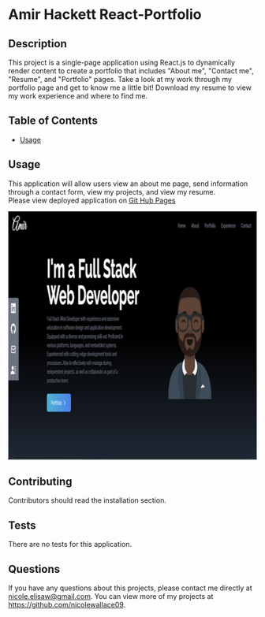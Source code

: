 # Amir Hackett React-Portfolio

## Description 
This project is a single-page application using React.js to dynamically render content to create a portfolio that includes "About me", "Contact me", "Resume", and "Portfolio" pages. Take a look at my work through my portfolio page and get to know me a little bit! Download my resume to view my work experience and where to find me.

## Table of Contents
* [Usage](#usage)

## Usage 
This application will allow users view an about me page, send information through a contact form, view my projects, and view my resume.<br>
Please view deployed application on [Git Hub Pages](https://amir-hackett.github.io/react-portfolio/)<br>

<img src="src/assets/portfolio/Screen-Shot.png">

## Contributing 
Contributors should read the installation section. 

## Tests
There are no tests for this application. 

## Questions
If you have any questions about this projects, please contact me directly at nicole.elisaw@gmail.com. You can view more of my projects at https://github.com/nicolewallace09.